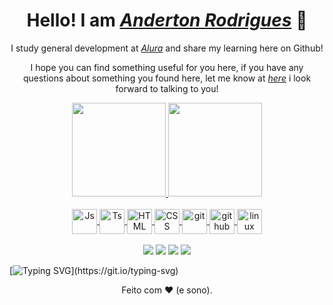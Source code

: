 <div>
  <h1 align="center">Hello! I am <a href="https://www.linkedin.com/in/edududuribeiro/"><i>Anderton Rodrigues</i></a> 🤩</h1>
  <p align="center">I study general development at <a href="https://www.alura.com.br/"><i>Alura</i></a> and share my learning here on Github!

  <p align="center">I hope you can find something useful for you here, if you have any questions about something you found here, let me know at  <a href="https://www.linkedin.com/in/anderton2022/"><i>here</i></a> i look forward to talking to you!
</div>


<!-- <h1 align="center"> 
  Trybe
</h1>

<p align="center"><i>"A Trybe é uma escola do futuro para qualquer pessoa que deseja construir uma carreira de sucesso em tecnologia. Como estudante a pessoa ainda tem a opção de pagar os estudos apenas quando estiver formada e com um bom trabalho."</i></p> -->

<div align="center">
  <a href="https://github.com/anderredna">
    <img height="150em" src="https://github-readme-stats.vercel.app/api?username=anderredna&count_private=true&include_all_commits=true&show_icons=true&theme=dark&hide_border=false&show_owner=true"/>
    <img height="150em" src="https://github-readme-stats.vercel.app/api/top-langs/?username=anderredna&theme=dark&hide_border=false&&layout=compact"/>
</div>

<div align="center" valign="top"><br>
  <img align="center" alt="Js" height="40" width="40" src="https://img.icons8.com/color/452/javascript--v1.png">
  <img align="center" alt="Ts" height="40" width="40" src="https://img.icons8.com/color/452/typescript.png">
  <img align="center" alt="HTML" height="40" width="40" src="https://img.icons8.com/color/452/html-5--v1.png">
  <img align="center" alt="CSS" height="40" width="40" src="https://img.icons8.com/color/344/css3.png">
  <img align="center" alt="git" height="40" width="40" src="https://img.icons8.com/fluency/344/python.png">
  <img align="center" alt="github" height="40" width="40" src="https://img.icons8.com/color/452/github--v1.png">
  <img align="center" alt="linux" height="40" width="40" src="https://img.icons8.com/color/344/linux--v1.png">
</div><br>

<div align="center">
  <a href="https://www.instagram.com/anderton_rod/" target="_blank"><img src="https://img.shields.io/badge/-Instagram-%23E4405F?style=for-the-badge&logo=instagram&logoColor=white" target="_blank"></a>
  <a href="anderton.rodrigues20@gmail.com"><img src="https://img.shields.io/badge/-Gmail-%23333?style=for-the-badge&logo=gmail&logoColor=white" target="_blank"></a>
  <a href="https://www.linkedin.com/in/anderton2022/" target="_blank"><img src="https://img.shields.io/badge/-LinkedIn-%230077B5?style=for-the-badge&logo=linkedin&logoColor=white" target="_blank"></a> 
  <img src="https://raw.githubusercontent.com/danielbped/danielbped/573d3c6b47ca73fc60eea5dd0f60cd8b29006fc0/github-contribution-grid-snake.svg" target="_blank"></a>

</div>

[![Typing SVG](https://readme-typing-svg.herokuapp.com?size=19&vCenter=true&lines=Espero+que+voc%C3%AA+tenha+gostado!)](https://git.io/typing-svg)
  
<div align="center">
  <p>Feito com ❤️ (e sono).</p>
</div>

